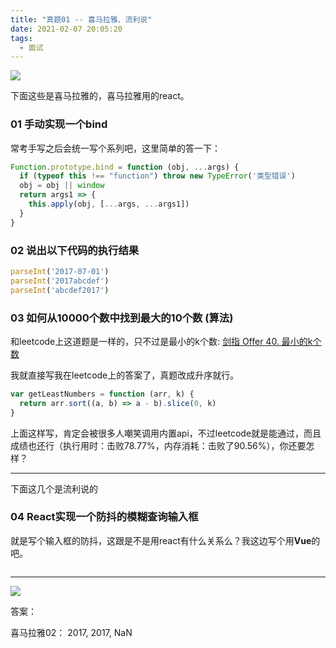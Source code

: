 ```yaml
---
title: "真题01 -- 喜马拉雅、流利说"
date: 2021-02-07 20:05:20
tags:
  - 面试
---
```


<!--banner-pic|sticker|content-img|content-img-half-->
<img class="banner-pic" src="http://oss.slybootslion.com/blog/wallhaven-nzv83o.jpg?x-oss-process=image/auto-orient,1/quality,q_80/watermark,text_c2x5Ym9vdHNsaW9u,color_ffffff,size_40,shadow_70,t_74,x_10,y_10"/>

下面这些是喜马拉雅的，喜马拉雅用的react。

### 01 手动实现一个bind

常考手写之后会统一写个系列吧，这里简单的答一下：

```js
Function.prototype.bind = function (obj, ...args) {
  if (typeof this !== "function") throw new TypeError('类型错误')
  obj = obj || window
  return args1 => {
    this.apply(obj, [...args, ...args1])
  }
}

```

### 02 说出以下代码的执行结果

```js
parseInt('2017-07-01')
parseInt('2017abcdef')
parseInt('abcdef2017')
```

### 03 如何从10000个数中找到最大的10个数 (算法)

和leetcode上这道题是一样的，只不过是最小的k个数: [剑指 Offer 40. 最小的k个数](https://leetcode-cn.com/problems/zui-xiao-de-kge-shu-lcof/)

我就直接写我在leetcode上的答案了，真题改成升序就行。

```js
var getLeastNumbers = function (arr, k) {
  return arr.sort((a, b) => a - b).slice(0, k)
}
```

上面这样写，肯定会被很多人嘲笑调用内置api，不过leetcode就是能通过，而且成绩也还行（执行用时：击败78.77%，内存消耗：击败了90.56%），你还要怎样？

---

下面这几个是流利说的

### 04 React实现一个防抖的模糊查询输入框

就是写个输入框的防抖，这跟是不是用react有什么关系么？我这边写个用**Vue**的吧。

```js


```


<!-- more -->
---
<img class="banner-pic" src="http://oss.slybootslion.com/blog/wallhaven-lq7oj2.png?x-oss-process=image/auto-orient,1/quality,q_80/watermark,text_c2x5Ym9vdHNsaW9u,color_ffffff,size_40,shadow_70,t_74,x_10,y_10"/>



答案： 

喜马拉雅02：
2017, 2017, NaN
